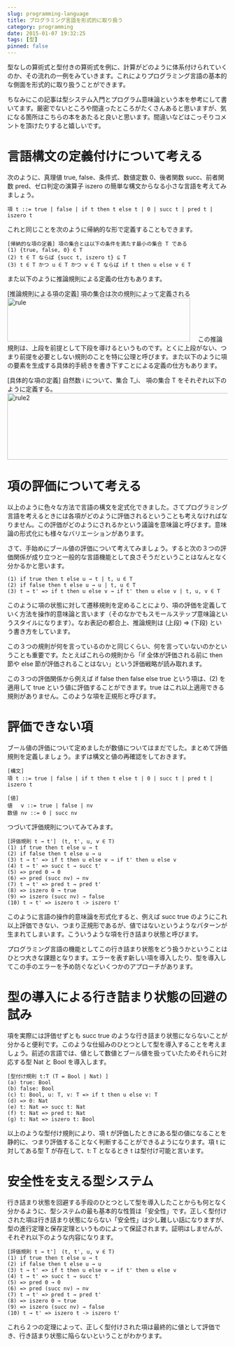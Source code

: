 ```yaml
---
slug: programming-language
title: プログラミング言語を形式的に取り扱う
category: programming
date: 2015-01-07 19:32:25
tags: [型]
pinned: false
---
```


型なしの算術式と型付きの算術式を例に、計算がどのように体系付けられていくのか、その流れの一例をみていきます。これによりプログラミング言語の基本的な側面を形式的に取り扱うことができます。

ちなみにこの記事は型システム入門とプログラム意味論という本を参考にして書いてます。厳密でないところや間違ったところがたくさんあると思いますが、気になる箇所はこちらの本をあたると良いと思います。間違いなどはこっそりコメントを頂けたりすると嬉しいです。

# 言語構文の定義付けについて考える

次のように、真理値 true, false、条件式、数値定数 0、後者関数 succ、前者関数 pred、ゼロ判定の演算子 iszero の簡単な構文からなる小さな言語を考えてみましょう。

```
項 t ::= true | false | if t then t else t | 0 | succ t | pred t | iszero t
```

これと同じことを次のように帰納的な形で定義することもできます。

```
[帰納的な項の定義] 項の集合とは以下の条件を満たす最小の集合 T である
(1) {true, false, 0} ∈ T
(2) t ∈ T ならば {succ t, iszero t} ⊆ T
(3) t ∈ T かつ u ∈ T かつ v ∈ T ならば if t then u else v ∈ T
```

また以下のように推論規則による定義の仕方もあります。

[推論規則による項の定義] 項の集合は次の規則によって定義される
<img src="http://53ningen.com/wp-content/uploads/2015/12/rule.png" alt="rule" width="418" height="100" class="alignnone size-full wp-image-36" />
　この推論規則は、上段を前提として下段を導けるというものです。とくに上段がない、つまり前提を必要としない規則のことを特に公理と呼びます。また以下のように項の要素を生成する具体的手続きを書き下すことによる定義の仕方もあります。

[具体的な項の定義] 自然数 i について、集合 T_i、 項の集合 T をそれぞれ以下のように定義する。
<img src="http://53ningen.com/wp-content/uploads/2015/12/hoge-1.png" alt="rule2" width="825" height="152" class="alignnone size-full wp-image-39" />

# 項の評価について考える

以上のように色々な方法で言語の構文を定式化できました。さてプログラミング言語を考えるときには各項がどのように評価されるということも考えなければなりません。この評価がどのようにされるかという議論を意味論と呼びます。意味論の形式化にも様々なバリエーションがあります。

さて、手始めにブール値の評価について考えてみましょう。すると次の３つの評価関係が成り立つと一般的な言語機能として良さそうだということはなんとなく分かるかと思います。

```
(1) if true then t else u → t | t, u ∈ T
(2) if false then t else u → u | t, u ∈ T
(3) t → t' => if t then u else v → if t' then u else v | t, u, v ∈ T
```

このように項の状態に対して遷移規則を定めることにより、項の評価を定義していく方法を操作的意味論と言います（そのなかでもスモールステップ意味論というスタイルになります）。なお表記の都合上、推論規則は (上段) => (下段) という書き方をしています。

この３つの規則が何を言っているのかと同じくらい、何を言っていないのかということも重要です。たとえばこれらの規則から「if 全体が評価される前に then 節や else 節が評価されることはない」という評価戦略が読み取れます。

この３つの評価関係から例えば if false then false else true という項は、(2) を適用して true という値に評価することができます。true はこれ以上適用できる規則がありません。このような項を正規形と呼びます。

# 評価できない項

ブール値の評価について定めましたが数値についてはまだでした。まとめて評価規則を定義しましょう。まずは構文と値の再確認をしておきます。

```
[構文]
項 t ::= true | false | if t then t else t | 0 | succ t | pred t | iszero t

[値]
値　 v ::= true | false | nv
数値 nv ::= 0 | succ nv
```

つづいて評価規則についてみてみます。

```
[評価規則 t → t']　(t, t', u, v ∈ T)
(1) if true then t else u → t
(2) if false then t else u → u
(3) t → t' => if t then u else v → if t' then u else v
(4) t → t' => succ t → succ t'
(5) => pred 0 → 0
(6) => pred (succ nv) → nv
(7) t → t' => pred t → pred t'
(8) => iszero 0 → true
(9) => iszero (succ nv) → false
(10) t → t' => iszero t -> iszero t'
```

このように言語の操作的意味論を形式化すると、例えば succ true のようにこれ以上評価できない、つまり正規形であるが、値ではないというようなパターンが生まれてしまいます。こういうような項を行き詰まり状態と呼びます。

プログラミング言語の機能としてこの行き詰まり状態をどう扱うかということはひとつ大きな課題となります。エラーを表す新しい項を導入したり、型を導入してこの手のエラーを予め防ぐなどいくつかのアプローチがあります。

# 型の導入による行き詰まり状態の回避の試み

項を実際には評価せずとも succ true のような行き詰まり状態にならないことが分かると便利です。このような仕組みのひとつとして型を導入することを考えましょう。前述の言語では、値として数値とブール値を扱っていたためそれらに対応する型 Nat と Bool を導入します。

```
[型付け規則 t:T (T = Bool | Nat) ]
(a) true: Bool
(b) false: Bool
(c) t: Bool, u: T, v: T => if t then u else v: T
(d) => 0: Nat
(e) t: Nat => succ t: Nat
(f) t: Nat => pred t: Nat
(g) t: Nat => iszero t: Bool
```

以上のような型付け規則により、項 t が評価したときにある型の値になることを静的に、つまり評価することなく判断することができるようになります。項 t に対してある型 T が存在して、t: T となるとき t は型付け可能と言います。

# 安全性を支える型システム

行き詰まり状態を回避する手段のひとつとして型を導入したことからも何となく分かるように、型システムの最も基本的な性質は「安全性」です。正しく型付けされた項は行き詰まり状態にならない「安全性」は少し難しい話になりますが、型の進行定理と保存定理というものによって保証されます。証明はしませんが、それぞれ以下のような内容になります。

```
[評価規則 t → t']　(t, t', u, v ∈ T)
(1) if true then t else u → t
(2) if false then t else u → u
(3) t → t' => if t then u else v → if t' then u else v
(4) t → t' => succ t → succ t'
(5) => pred 0 → 0
(6) => pred (succ nv) → nv
(7) t → t' => pred t → pred t'
(8) => iszero 0 → true
(9) => iszero (succ nv) → false
(10) t → t' => iszero t -> iszero t'
```

これら２つの定理によって、正しく型付けされた項は最終的に値として評価でき、行き詰まり状態に陥らないということがわかります。
